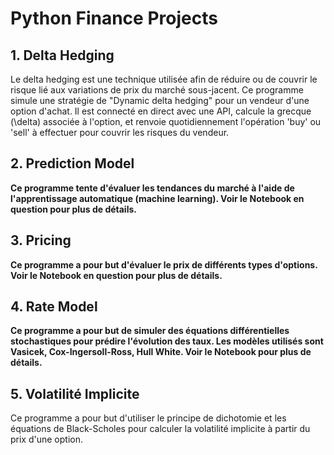 # Python Finance Projects

## 1. Delta Hedging

Le delta hedging est une technique utilisée afin de réduire ou de couvrir le risque lié aux variations de prix du marché sous-jacent. Ce programme simule une stratégie de "Dynamic delta hedging" pour un vendeur d'une option d'achat. Il est connecté en direct avec une API, calcule la grecque \(\delta\) associée à l'option, et renvoie quotidiennement l'opération 'buy' ou 'sell' à effectuer pour couvrir les risques du vendeur.

## 2. **Prediction Model**

**Ce programme tente d'évaluer les tendances du marché à l'aide de l'apprentissage automatique (machine learning). Voir le Notebook en question pour plus de détails.**

## 3. **Pricing**

**Ce programme a pour but d'évaluer le prix de différents types d'options. Voir le Notebook en question pour plus de détails.**

## 4. **Rate Model**

**Ce programme a pour but de simuler des équations différentielles stochastiques pour prédire l'évolution des taux. Les modèles utilisés sont Vasicek, Cox-Ingersoll-Ross, Hull White. Voir le Notebook pour plus de détails.**

## 5. Volatilité Implicite

Ce programme a pour but d'utiliser le principe de dichotomie et les équations de Black-Scholes pour calculer la volatilité implicite à partir du prix d'une option.
